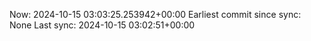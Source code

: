 Now: 2024-10-15 03:03:25.253942+00:00 Earliest commit since sync: None Last sync: 2024-10-15 03:02:51+00:00
